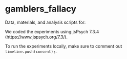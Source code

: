 # gamblers_fallacy

Data, materials, and analysis scripts for: 

We coded the experiments using jsPsych 7.3.4 (https://www.jspsych.org/7.3/).

To run the experiments locally, make sure to comment out `timeline.push(consent);`.
